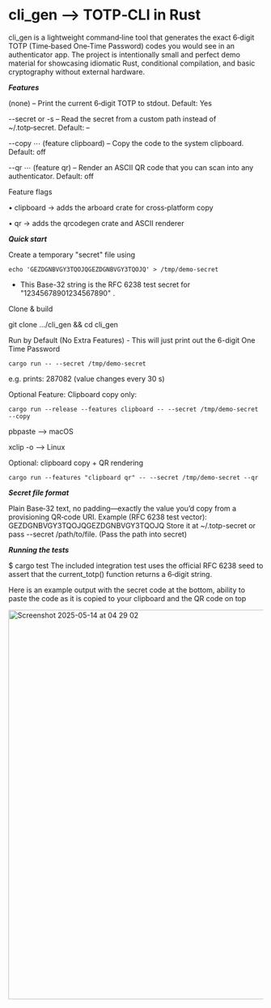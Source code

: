 # cli_gen –> TOTP‑CLI in Rust

cli_gen is a lightweight command‑line tool that generates 
the exact 6‑digit TOTP (Time‑based One‑Time Password) codes you would see 
in an authenticator app. The project is intentionally small and perfect 
demo material for showcasing idiomatic Rust, conditional compilation, and basic cryptography 
without external hardware.

***Features***

(none) – Print the current 6‑digit TOTP to stdout. Default: Yes

--secret <PATH> or -s – Read the secret from a custom path instead of ~/.totp‑secret. Default: –

--copy ⋯ (feature clipboard) – Copy the code to the system clipboard. Default: off

--qr ⋯ (feature qr) – Render an ASCII QR code that you can scan into any authenticator. Default: off



Feature flags

 • clipboard → adds the arboard crate for cross‑platform copy

 • qr → adds the qrcodegen crate and ASCII renderer


***Quick start***

Create a temporary "secret" file using 

    echo 'GEZDGNBVGY3TQOJQGEZDGNBVGY3TQOJQ' > /tmp/demo-secret
- This Base-32 string is the RFC 6238 test secret for
"12345678901234567890" .


Clone & build 

git clone …/cli_gen && cd cli_gen

Run by Default (No Extra Features) - This will just print out the 6-digit One Time Password
    
    cargo run -- --secret /tmp/demo-secret

e.g. prints: 287082   (value changes every 30 s)


Optional Feature: Clipboard copy only: 

    cargo run --release --features clipboard -- --secret /tmp/demo-secret --copy

pbpaste   --> macOS

xclip -o  --> Linux

Optional: clipboard copy + QR rendering

    cargo run --features "clipboard qr" -- --secret /tmp/demo-secret --qr

***Secret file format***

Plain Base‑32 text, no padding—exactly the value you’d copy from a provisioning QR‑code URI. 
Example (RFC 6238 test vector):
GEZDGNBVGY3TQOJQGEZDGNBVGY3TQOJQ
Store it at ~/.totp-secret or pass --secret /path/to/file. (Pass the path into secret)

***Running the tests***

$ cargo test
The included integration test uses the official RFC 6238 seed to assert that the current_totp() function returns a 6‑digit string.

Here is an example output with the secret code at the bottom, ability to paste the code as it is copied to your clipboard and the QR code on top 

<img width="769" alt="Screenshot 2025-05-14 at 04 29 02" src="https://github.com/user-attachments/assets/0ca64ee8-0026-4f0d-be1f-a7f29c922f86" />



